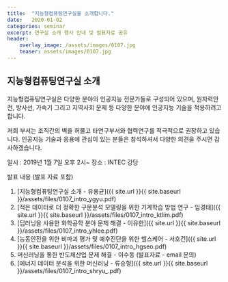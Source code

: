 ```yaml
---
title:  "지능형컴퓨팅연구실을 소개합니다."
date:   2020-01-02 
categories: seminar
excerpt: 연구실 소개 행사 안내 및 발표자료 공유
header:
    overlay_image: /assets/images/0107.jpg
    teaser: assets/images/0107.jpg
---
```


## 지능형컴퓨팅연구실 소개

지능형컴퓨팅연구실은 다양한 분야의 인공지능 전문가들로 구성되어 있으며,
원자력안전, 방사선, 가속기 그리고 지역사회 문제 등 다양한 분야에 인공지능 기술을 적용하려고합니다.

저희 부서는 조직간의 벽을 허물고 타연구부서와 협력연구를 적극적으로 권장하고 있습니다.
인공지능 기술과 응용에 관심이 있는 분들은 참석하셔서 다양한 의견을 주시면 감사하겠습니다.

일시 : 2019년 1월 7일 오후 2시~
장소 : INTEC 강당

발표 내용 (발표 자료 포함)

1. [지능형컴퓨팅연구실 소개 - 유용균]({{ site.url }}{{ site.baseurl }}/assets/files/0107_intro_ygyu.pdf) 
2. [적은 데이터로 더 정확한 구문분석 모델링을 위한 기계학습 방법 연구 - 임경태]({{ site.url }}{{ site.baseurl }}/assets/files/0107_intro_ktlim.pdf) 
3. [딥러닝을 사용한 화학공학 분야 문제 해결 - 이유한]({{ site.url }}{{ site.baseurl }}/assets/files/0107_intro_yhlee.pdf)
4. [능동안전을 위한 비파괴 평가 및 예후진단을 위한 헬스케어 - 서호건]({{ site.url }}{{ site.baseurl }}/assets/files/0107_intro_hgseo.pdf)
5. 머신러닝을 통한 반도체산업 문제 해결 - 이수동 (발표자료 - email 문의)
6. [에너지 데이터 분석을 위한 머신러닝 - 류승형]({{ site.url }}{{ site.baseurl }}/assets/files/0107_intro_shryu_.pdf)
